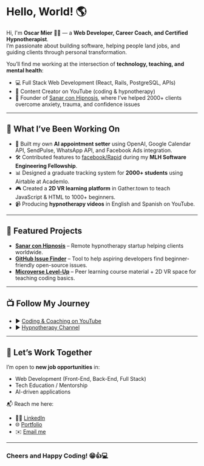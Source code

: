 # Hello, World! 🌎

Hi, I'm **Oscar Mier** 👨‍💻 — a **Web Developer, Career Coach, and Certified Hypnotherapist**.  
I’m passionate about building software, helping people land jobs, and guiding clients through personal transformation.  

You’ll find me working at the intersection of **technology, teaching, and mental health**:  
- 💻 Full Stack Web Development (React, Rails, PostgreSQL, APIs)  
- 🎥 Content Creator on YouTube (coding & hypnotherapy)  
- 🧠 Founder of [Sanar con Hipnosis](https://www.sanarconhipnosis.com/), where I’ve helped 2000+ clients overcome anxiety, trauma, and confidence issues  

---

## 🔧 What I’ve Been Working On
- 🚀 Built my own **AI appointment setter** using OpenAI, Google Calendar API, SendPulse, WhatsApp API, and Facebook Ads integration.  
- 🛠 Contributed features to [facebook/Rapid](https://github.com/facebook/Rapid) during my **MLH Software Engineering Fellowship**.  
- 📊 Designed a graduate tracking system for **2000+ students** using Airtable at Academlo.  
- 🎮 Created a **2D VR learning platform** in Gather.town to teach JavaScript & HTML to 1000+ beginners.  
- 📹 Producing **hypnotherapy videos** in English and Spanish on YouTube.  

---

## 📌 Featured Projects
- [**Sanar con Hipnosis**](https://www.sanarconhipnosis.com/) – Remote hypnotherapy startup helping clients worldwide.  
- [**GitHub Issue Finder**](https://github.com/voscarmv/issue-finder) – Tool to help aspiring developers find beginner-friendly open-source issues.  
- [**Microverse Level-Up**](https://www.youtube.com/watch?v=8svDgrfZRR8) – Peer learning course material + 2D VR space for teaching coding basics.  

---

## 📺 Follow My Journey
- ▶️ [Coding & Coaching on YouTube](https://www.youtube.com/channel/UCLedI7TWQMIp5-ovGgMaa5g)  
- ▶️ [Hypnotherapy Channel](https://www.youtube.com/@sanarconhipnosis)  

---

## 🤝 Let’s Work Together
I’m open to **new job opportunities** in:  
- Web Development (Front-End, Back-End, Full Stack)  
- Tech Education / Mentorship  
- AI-driven applications  

📬 Reach me here:  
- 👨‍💼 [LinkedIn](https://www.linkedin.com/in/oscar-mier/)  
- 🌐 [Portfolio](https://voscarmv.github.io/portfolio/)  
- ✉️ [Email me](mailto:voscarmv@gmail.com)  

---

### Cheers and Happy Coding! 😁👍💻
